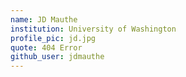 ```yaml
---
name: JD Mauthe
institution: University of Washington
profile_pic: jd.jpg
quote: 404 Error
github_user: jdmauthe
---
```

